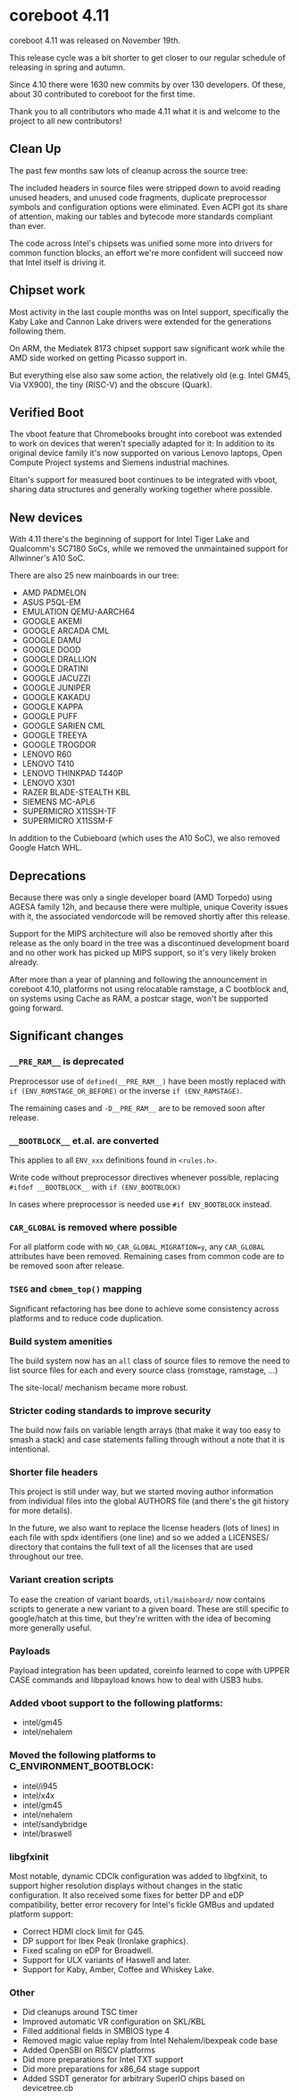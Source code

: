 coreboot 4.11
=============

coreboot 4.11 was released on November 19th.

This release cycle was a bit shorter to get closer to our regular
schedule of releasing in spring and autumn.

Since 4.10 there were 1630 new commits by over 130 developers.
Of these, about 30 contributed to coreboot for the first time.

Thank you to all contributors who made 4.11 what it is and welcome
to the project to all new contributors!

Clean Up
--------

The past few months saw lots of cleanup across the source tree:

The included headers in source files were stripped down to avoid reading
unused headers, and unused code fragments, duplicate preprocessor symbols
and configuration options were eliminated. Even ACPI got its share
of attention, making our tables and bytecode more standards compliant
than ever.

The code across Intel's chipsets was unified some more into drivers for
common function blocks, an effort we're more confident will succeed now
that Intel itself is driving it.

Chipset work
------------

Most activity in the last couple months was on Intel support,
specifically the Kaby Lake and Cannon Lake drivers were extended
for the generations following them.

On ARM, the Mediatek 8173 chipset support saw significant work while
the AMD side worked on getting Picasso support in.

But everything else also saw some action, the relatively old
(e.g. Intel GM45, Via VX900), the tiny (RISC-V) and the obscure
(Quark).

Verified Boot
-------------

The vboot feature that Chromebooks brought into coreboot was extended
to work on devices that weren't specially adapted for it: In addition
to its original device family it's now supported on various Lenovo
laptops, Open Compute Project systems and Siemens industrial machines.

Eltan's support for measured boot continues to be integrated with
vboot, sharing data structures and generally working together where
possible.

New devices
-----------

With 4.11 there's the beginning of support for Intel Tiger Lake and
Qualcomm's SC7180 SoCs, while we removed the unmaintained support
for Allwinner's A10 SoC.

There are also 25 new mainboards in our tree:

* AMD PADMELON
* ASUS P5QL-EM
* EMULATION QEMU-AARCH64
* GOOGLE AKEMI
* GOOGLE ARCADA CML
* GOOGLE DAMU
* GOOGLE DOOD
* GOOGLE DRALLION
* GOOGLE DRATINI
* GOOGLE JACUZZI
* GOOGLE JUNIPER
* GOOGLE KAKADU
* GOOGLE KAPPA
* GOOGLE PUFF
* GOOGLE SARIEN CML
* GOOGLE TREEYA
* GOOGLE TROGDOR
* LENOVO R60
* LENOVO T410
* LENOVO THINKPAD T440P
* LENOVO X301
* RAZER BLADE-STEALTH KBL
* SIEMENS MC-APL6
* SUPERMICRO X11SSH-TF
* SUPERMICRO X11SSM-F

In addition to the Cubieboard (which uses the A10 SoC), we also
removed Google Hatch WHL.

Deprecations
------------

Because there was only a single developer board (AMD Torpedo)
using AGESA family 12h, and because there were multiple,
unique Coverity issues with it, the associated vendorcode will
be removed shortly after this release.

Support for the MIPS architecture will also be removed shortly after
this release as the only board in the tree was a discontinued development
board and no other work has picked up MIPS support, so it's very likely
broken already.

After more than a year of planning and following the announcement in
coreboot 4.10, platforms not using relocatable ramstage, a C bootblock
and, on systems using Cache as RAM, a postcar stage, won't be supported
going forward.

Significant changes
-------------------

### `__PRE_RAM__` is deprecated

Preprocessor use of `defined(__PRE_RAM__)` have been mostly replaced with
`if (ENV_ROMSTAGE_OR_BEFORE)` or the inverse `if (ENV_RAMSTAGE)`.

The remaining cases and `-D__PRE_RAM__` are to be removed soon after release.

### `__BOOTBLOCK__` et.al. are converted

This applies to all `ENV_xxx` definitions found in `<rules.h>`.

Write code without preprocessor directives whenever possible, replacing
`#ifdef __BOOTBLOCK__` with  `if (ENV_BOOTBLOCK)`

In cases where preprocessor is needed use `#if ENV_BOOTBLOCK` instead.

### `CAR_GLOBAL` is removed where possible

For all platform code with `NO_CAR_GLOBAL_MIGRATION=y`, any `CAR_GLOBAL`
attributes have been removed. Remaining cases from common code are to be
removed soon after release.

### `TSEG` and  `cbmem_top()` mapping

Significant refactoring has bee done to achieve some consistency across platforms
and to reduce code duplication.

### Build system amenities ###

The build system now has an `all` class of source files to remove the need to
list source files for each and every source class (romstage, ramstage, ...)

The site-local/ mechanism became more robust.

### Stricter coding standards to improve security ###

The build now fails on variable length arrays (that make it way too easy to
smash a stack) and case statements falling through without a note that it is
intentional.

### Shorter file headers ###

This project is still under way, but we started moving author information
from individual files into the global AUTHORS file (and there's the git
history for more details).

In the future, we also want to replace the license headers (lots of lines)
in each file with spdx identifiers (one line) and so we added a LICENSES/
directory that contains the full text of all the licenses that are used
throughout our tree.

### Variant creation scripts ###

To ease the creation of variant boards, `util/mainboard/` now contains
scripts to generate a new variant to a given board. These are still
specific to google/hatch at this time, but they're written with the idea
of becoming more generally useful.

### Payloads ###

Payload integration has been updated, coreinfo learned to cope with
UPPER CASE commands and libpayload knows how to deal with USB3 hubs.

### Added vboot support to the following platforms:

* intel/gm45
* intel/nehalem

### Moved the following platforms to C_ENVIRONMENT_BOOTBLOCK:

* intel/i945
* intel/x4x
* intel/gm45
* intel/nehalem
* intel/sandybridge
* intel/braswell

### libgfxinit ###

Most notable, dynamic CDClk configuration was added to libgfxinit,
to support higher resolution displays without changes in the static
configuration. It also received some fixes for better DP and eDP
compatibility, better error recovery for Intel's fickle GMBus and
updated platform support:
* Correct HDMI clock limit for G45.
* DP support for Ibex Peak (Ironlake graphics).
* Fixed scaling on eDP for Broadwell.
* Support for ULX variants of Haswell and later.
* Support for Kaby, Amber, Coffee and Whiskey Lake.

### Other
* Did cleanups around TSC timer
* Improved automatic VR configuration on SKL/KBL
* Filled additional fields in SMBIOS type 4
* Removed magic value replay from Intel Nehalem/ibexpeak code base
* Added OpenSBI on RISCV platforms
* Did more preparations for Intel TXT support
* Did more preparations for x86_64 stage support
* Added SSDT generator for arbitrary SuperIO chips based on devicetree.cb
